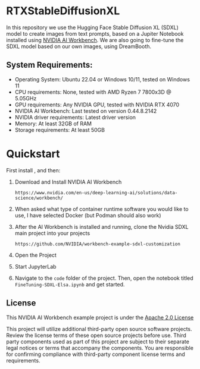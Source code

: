 # RTXStableDiffusionXL
In this repository we use the Hugging Face Stable Diffusion XL (SDXL) model to create images from text prompts, based on a Jupiter Notebook installed using [NVIDIA AI Workbench](https://www.nvidia.com/en-us/deep-learning-ai/solutions/data-science/workbench/). We are also going to fine-tune the SDXL model based on our own images, using DreamBooth.

## System Requirements:
* Operating System: Ubuntu 22.04 or Windows 10/11, tested on Windows 11
* CPU requirements: None, tested with AMD Ryzen 7 7800x3D @ 5.05GHz
* GPU requirements: Any NVIDIA GPU, tested with NVIDIA RTX 4070
* NVIDIA AI Workbench: Last tested on version 0.44.8.2142
* NVIDIA driver requirements: Latest driver version
* Memory: At least 32GB of RAM
* Storage requirements: At least 50GB

# Quickstart
First install , and then:
1. Download and Install NVIDIA AI Workbench

   ```
   https://www.nvidia.com/en-us/deep-learning-ai/solutions/data-science/workbench/
   ```
   
2. When asked what type of container runtime software you would like to use, I have selected Docker (but Podman should also work)
 
3. After the AI Workbench is installed and running, clone the Nvidia SDXL main project into your projects

   ```
   https://github.com/NVIDIA/workbench-example-sdxl-customization
   ```
   
4. Open the Project
 
5. Start JupyterLab

6. Navigate to the ```code``` folder of the project. Then, open the notebook titled ```FineTuning-SDXL-Elsa.ipynb``` and get started.

## License
This NVIDIA AI Workbench example project is under the [Apache 2.0 License](https://github.com/nv-edwli/sdxl-customization/blob/main/LICENSE.txt)

This project will utilize additional third-party open source software projects. Review the license terms of these open source projects before use. Third party components used as part of this project are subject to their separate legal notices or terms that accompany the components. You are responsible for confirming compliance with third-party component license terms and requirements. 
